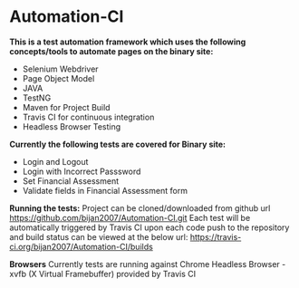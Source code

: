 # Automation-CI
<b>This is a test automation framework which uses the following concepts/tools to automate pages on the binary site:</b>
- Selenium Webdriver
- Page Object Model
- JAVA
- TestNG
- Maven for Project Build
- Travis CI for continuous integration
- Headless Browser Testing

<b>Currently the following tests are covered for Binary site:</b>
- Login and Logout
- Login with Incorrect Passsword
- Set Financial Assessment
- Validate fields in Financial Assessment form

<b>Running the tests:</b>
Project can be cloned/downloaded from github url https://github.com/bijan2007/Automation-CI.git
Each test will be automatically triggered by Travis CI upon each code push to the repository and build status can be viewed at the below url: https://travis-ci.org/bijan2007/Automation-CI/builds

<b>Browsers</b>
Currently tests are running against Chrome Headless Browser - xvfb (X Virtual Framebuffer) provided by Travis CI
